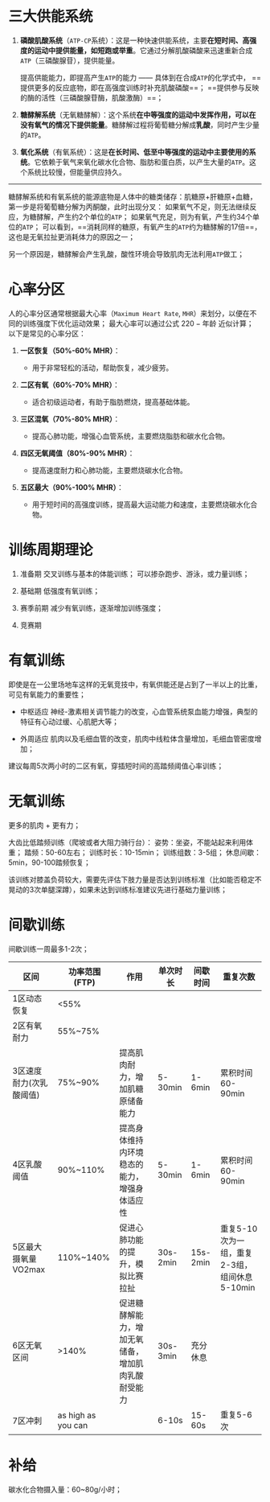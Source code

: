 # 三大供能系统

1. **磷酸肌酸系统**（`ATP-CP`系统）：这是一种快速供能系统，主要**在短时间、高强度的运动中提供能量，如短跑或举重**。它通过分解肌酸磷酸来迅速重新合成`ATP`（三磷酸腺苷），提供能量。

	提高供能能力，即提高产生`ATP`的能力 —— 具体到在合成`ATP`的化学式中，
		==提供更多的反应底物，即在高强度训练时补充肌酸磷酸==；
		==提供参与反映的酶的活性（三磷酸腺苷酶，肌酸激酶）==；

2. **糖酵解系统**（无氧糖酵解）：这个系统**在中等强度的运动中发挥作用，可以在没有氧气的情况下提供能量**。糖酵解过程将葡萄糖分解成**乳酸**，同时产生少量的`ATP`。

3. **氧化系统**（有氧系统）：这是**在长时间、低至中等强度的运动中主要使用的系统**。它依赖于氧气来氧化碳水化合物、脂肪和蛋白质，以产生大量的`ATP`。这个系统比较慢，但能量供应持久。

---

糖酵解系统和有氧系统的能源底物是人体中的糖类储存：肌糖原+肝糖原+血糖，第一步是将葡萄糖分解为丙酮酸，此时出现分叉：
	如果氧气不足，则无法继续反应，为糖酵解，产生约2个单位的`ATP`；
	如果氧气充足，则为有氧，产生约34个单位的`ATP`；
可以看到，==消耗同样的糖原，有氧产生的`ATP`约为糖酵解的17倍==，这也是无氧拉扯更消耗体力的原因之一；

另一个原因是，糖酵解会产生乳酸，酸性环境会导致肌肉无法利用`ATP`做工；

# 心率分区

人的心率分区通常根据最大心率（`Maximum Heart Rate`, `MHR`）来划分，以便在不同的训练强度下优化运动效果；
最大心率可以通过公式 $220 - \text{年龄}$ 近似计算；
以下是常见的心率分区：

1. **一区恢复（50%-60% MHR）**：
   - 用于非常轻松的活动，帮助恢复，减少疲劳。

2. **二区有氧（60%-70% MHR）**：
   - 适合初级运动者，有助于脂肪燃烧，提高基础体能。

3. **三区混氧（70%-80% MHR）**：
   - 提高心肺功能，增强心血管系统，主要燃烧脂肪和碳水化合物。

4. **四区无氧阈值（80%-90% MHR）**：
   - 提高速度耐力和心肺功能，主要燃烧碳水化合物。

5. **五区最大（90%-100% MHR）**：
   - 用于短时间的高强度训练，提高最大运动能力和速度，主要燃烧碳水化合物。

# 训练周期理论

1. 准备期
	交叉训练与基本的体能训练；
	可以掺杂跑步、游泳，或力量训练；

2. 基础期
	低强度有氧训练；


3. 赛季前期
	减少有氧训练，逐渐增加训练强度；


4. 竞赛期
	

# 有氧训练

即使是在一公里场地车这样的无氧竞技中，有氧供能还是占到了一半以上的比重，可见有氧能力的重要性；

- 中枢适应
	神经-激素相关调节能力的改变，心血管系统泵血能力增强，典型的特征有心动过缓、心肌肥大等；

- 外周适应
	肌肉以及毛细血管的改变，肌肉中线粒体含量增加，毛细血管密度增加；

建议每周5次两小时的二区有氧，穿插短时间的高踏频阈值心率训练；

# 无氧训练

更多的肌肉 + 更有力；

大齿比低踏频训练（爬坡或者大阻力骑行台）：
	姿势：坐姿，不能站起来利用体重；
	踏频：50-60左右；
	训练时长：10-15min；
	训练组数：3-5组；
	休息间歇：5min，90-100踏频恢复；

该训练对膝盖负荷较大，需要先评估下肢力量是否达到训练标准（比如能否稳定不晃动的3次单腿深蹲），如果未达到训练标准建议先进行基础力量训练；

# 间歇训练

间歇训练一周最多1-2次；

| 区间            | 功率范围(FTP)          | 作用                        | 单次时长     | 间歇时间     | 重复次数                          |
| ------------- | ------------------ | ------------------------- | -------- | -------- | ----------------------------- |
| 1区动态恢复        | <55%               |                           |          |          |                               |
| 2区有氧耐力        | 55%~75%            |                           |          |          |                               |
| 3区速度耐力(次乳酸阈值) | 75%~90%            | 提高肌肉耐力，增加肌糖原储备能力          | 5-30min  | 1-6min   | 累积时间60-90min                  |
| 4区乳酸阈值        | 90%~110%           | 提高身体维持内环境稳态的能力，增强身体适应性    | 5-30min  | 1-6min   | 累积时间60-90min                  |
| 5区最大摄氧量VO2max | 110%~140%          | 促进心肺功能的提升，模拟比赛拉扯          | 30s-2min | 15s-2min | 重复5-10次为一组，重复2-3组，组间休息5-10min |
| 6区无氧区间        | >140%              | 促进糖酵解能力，增加无氧储备，增加肌肉乳酸耐受能力 | 30s-3min | 充分休息     |                               |
| 7区冲刺          | as high as you can |                           | 6-10s    | 15-60s   | 重复5-6次                        |



# 补给

碳水化合物摄入量：60~80g/小时；